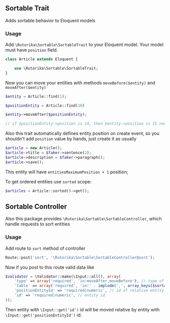 

## Sortable Trait 

Adds sortable behavior to Eloquent models

### Usage

Add `\Rutorika\Sortable\SortableTrait` to your Eloquent model. Your model must have `position` field.

```php
class Article extends Eloquent {

    use \Rutorika\Sortable\SortableTrait;
}
```

Now you can move your entities with methods `moveBefore($entity)` and `moveAfter($entity)`

```php
$entity = Article::find(1);

$positionEntity = Article::find(10)

$entity->moveAfter($positionEntity);

// if $positionEntity->position is 14, then $entity->position is 15 now
```

Also this trait automatically defines entity position on create event, so you shouldn't add `position` value by hands, just create it as usually 

```php
$article = new Article();
$article->title = $faker->sentence(2);
$article->description = $faker->paragraph();
$article->save();
```

This entity will have `entitiesMaximumPosition + 1` position;

To get ordered entities use `sorted` scope:

```php
$articles = Article::sorted()->get();
```

## Sortable Controller

Also this package provides `\Rutorika\Sortable\SortableController`, which handle requests to sort entities

### Usage

Add route to `sort` method of controller
```php
Route::post('sort', '\Rutorika\Sortable\SortableController@sort'); 
```
Now if you post to this route valid data like 

```php
$validator = \Validator::make(\Input::all(), array(
    'type' => array('required', 'in:moveAfter,moveBefore'), // type of move
    'table' => array('required', 'in:' . implode(',', array_keys($sortableTables))), // which entity 
    'positionEntityId' => 'required|numeric', // id of relative entity
    'id' => 'required|numeric', // entity id
));
```

Then entity with `\Input::get('id')` id will be moved relative by entity with `\Input::get('positionEntityId')` id.



